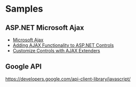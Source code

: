 # Samples

## ASP.NET Microsoft Ajax
- [Microsoft Ajax](https://msdn.microsoft.com/de-de/library/ee341002(v=vs.100).aspx)
- [Adding AJAX Functionality to ASP.NET Controls](https://docs.microsoft.com/en-us/previous-versions/aspnet/bb398782(v=vs.100))
- [Customize Controls with AJAX Extenders](https://docs.microsoft.com/en-us/archive/msdn-magazine/2008/january/cutting-edge-customize-controls-with-ajax-extenders)

## Google API 
https://developers.google.com/api-client-library/javascript/
